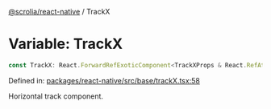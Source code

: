 [@scrolia/react-native](../README.md) / TrackX

# Variable: TrackX

```ts
const TrackX: React.ForwardRefExoticComponent<TrackXProps & React.RefAttributes<View>>;
```

Defined in: [packages/react-native/src/base/trackX.tsx:58](https://github.com/alpheustangs/scrolia/blob/99f515e4b0095d09a280c57c2fd0f9cf08d6dcf1/packages/react-native/src/base/trackX.tsx#L58)

Horizontal track component.
